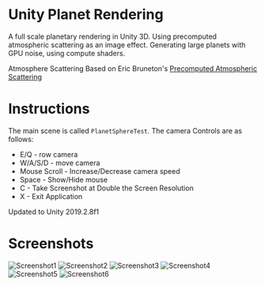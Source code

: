# Unity Planet Rendering

A full scale planetary rendering in Unity 3D. Using precomputed atmospheric scattering as an image effect. Generating large planets with GPU noise, using compute shaders.

Atmosphere Scattering Based on Eric Bruneton's [Precomputed Atmospheric Scattering](https://www.youtube.com/watch?v=0I7Af2Ev5iQ)

# Instructions

The main scene is called `PlanetSphereTest`. 
The camera Controls are as follows:
* E/Q - row camera
* W/A/S/D - move camera
* Mouse Scroll - Increase/Decrease camera speed
* Space - Show/Hide mouse
* C - Take Screenshot at Double the Screen Resolution
* X - Exit Application

Updated to Unity 2019.2.8f1

# Screenshots
![Screenshot1](http://i.imgur.com/Vp1Y5DO.jpg)
![Screenshot2](https://i.imgur.com/hEKe1zX.jpg)
![Screenshot3](https://i.imgur.com/yWfOuzo.png)
![Screenshot4](https://i.imgur.com/vvhgjLo.png)
![Screenshot5](https://i.imgur.com/juaiHmq.png)
![Screenshot6](https://i.imgur.com/yEJm9Ci.jpg)